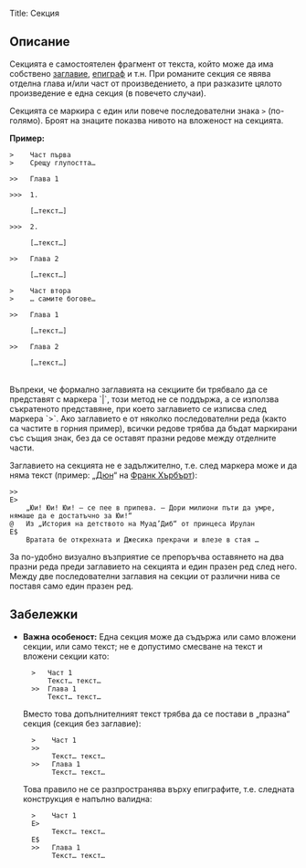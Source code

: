 Title: Секция

## Описание

Секцията е самостоятелен фрагмент от текста, който може да има собствено [заглавие](/docs/sfb/title), [епиграф](/docs/sfb/epigraph) и т.н. При романите секция се явява отделна глава и/или част от произведението, а при разказите цялото произведение е една секция (в повечето случаи).

Секцията се маркира с един или повече последователни знака `>` (по-голямо). Броят на знаците показва нивото на вложеност на секцията.

**Пример:**

    >    Част първа
    >    Срещу глупостта…

    >>   Глава 1

    >>>  1.

         […текст…]

    >>>  2.

         […текст…]

    >>   Глава 2

         […текст…]

    >    Част втора
    >    … самите богове…

    >>   Глава 1

         […текст…]

    >>   Глава 2

         […текст…]

<br/>
Въпреки, че формално заглавията на секциите би трябвало да се представят с маркера `|`, този метод не се поддържа, а се използва съкратеното представяне, при което заглавието се изписва след маркера `>`. Ако заглавието е от няколко последователни реда (както са частите в горния пример), всички редове трябва да бъдат маркирани със същия знак, без да се оставят празни редове между отделните части.

Заглавието на секцията не е задължително, т.е. след маркера може и да няма текст (пример: „[Дюн](http://chitanka.info/text/242 "text:242")“ на [Франк Хърбърт](http://chitanka.info/person/frank_herbert "person:frank herbert")):

    >>
    E>
        „Юи! Юи! Юи! — се пее в припева. — Дори милиони пъти да умре, нямаше да е достатъчно за Юи!“
    @   Из „История на детството на Муад’Диб“ от принцеса Ирулан
    E$
        Вратата бе открехната и Джесика прекрачи и влезе в стая …

За по-удобно визуално възприятие се препоръчва оставянето на два празни реда преди заглавието на секцията и един празен ред след него. Между две последователни заглавия на секции от различни нива се поставя само един празен ред.

## Забележки

* **Важна особеност:** Една секция може да съдържа или само вложени секции, или само текст; не е допустимо смесване на текст и вложени секции като:

        >   Част 1
            Текст… текст…
        >>  Глава 1
            Текст… текст…

    Вместо това допълнителният текст трябва да се постави в „празна“ секция (секция без заглавие):

        >    Част 1
        >>
             Текст… текст…
        >>   Глава 1
             Текст… текст…

    Това правило не се разпространява върху епиграфите, т.е. следната конструкция е напълно валидна:

        >    Част 1
        E>
             Текст… текст…
        E$
        >>   Глава 1
             Текст… текст…
